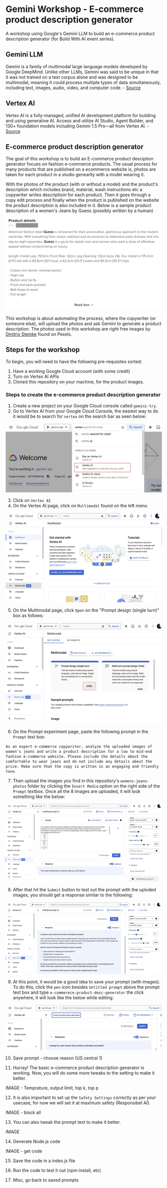 # Gemini Workshop - E-commerce product description generator

A workshop using Google's Gemini LLM to build an e-commerce product description generator (for Build With AI event series).

## Gemini LLM

Gemini is a family of multimodal large language models developed by Google DeepMind. Unlike other LLMs, Gemini was said to be unique in that it was not trained on a text corpus alone and was designed to be multimodal, meaning it could process multiple types of data simultaneously, including text, images, audio, video, and computer code. - [Source](https://en.wikipedia.org/wiki/Gemini_(language_model))

## Vertex AI

Vertex AI is a fully-managed, unified AI development platform for building and using generative AI. Access and utilize AI Studio, Agent Builder, and 130+ foundation models including Gemini 1.5 Pro—all from Vertex AI. - [Source](https://cloud.google.com/vertex-ai?hl=en)

## E-commerce product description generator

The goal of this workshop is to build an E-commerce product desciption generator focues on fashion e-commerce products. The usual process for many products that are published on a ecommerce website is, photos are taken for each product in a studio genearlly with a model wearing it.

With the photos of the product (with or without a model) and the product's description which includes brand, material, wash instructions etc a copywriter writes descriptioin for each product. Then it goes through a copy edit process and finally when the product is published on the website the product description is also included in it. Below is a sample product description of a women's Jeans by Guess (possibly written by a human)

![Guess Jeans Product description](./images/00sample-prod-desc.jpg)

This workshop is about automating the process, where the copywriter (or someone else), will upload the photos and ask Gemini to generate a product description. The photos used in this workshop are right free images by [Dmitriy Steinke](https://www.pexels.com/photo/model-in-a-white-t-shirt-and-jeans-17542870/) found on Pexels.

## Steps for the workshop

To begin, you will need to have the following pre-requisites sorted:

1. Have a working Google Cloud account (with some credit)
1. Turn on Vertex AI APIs
1. Cloned this repository on your machine, for the product images.


### Steps to create the e-commerce product description generator

1. Create a new project on your Google Cloud console called `gemini-try`.
2. Go to Vertex AI from your Google Cloud Console, the easiest way to do it would be to search for `vertex` on the search bar as seen below:

![Search vertex on GCP console](./images/01seach-vertex-on-gcp.jpg)

 3. Click on `Vertex AI`
 4. On the Vertex AI page, click on `Multimodal` found on the left menu

![Click on Multimodal on Vertex AI page](./images/02multimodal.jpg)

 5. On the Multimodal page, click `Open` on the "Prompt design (single turn)" box as follows:

![Click on Open for Prompt design (Single Turn)](./images/03single-turn.jpg)

6. On the Prompt experiment page, paste the following prompt in the `Prompt` text box:

```
As an expert e-commerce copywriter, analyze the uploaded images of women's jeans and write a product description for a low to mid-end fashion e-commerce website. Please include the details about the comfortable to wear jeans and do not include any details about the price. Make sure that the copy is written in an engaging and friendly tone.
```

7. Then upload the images you find in this repository's `womens-jeans-photos` folder by clicking the `Insert Media` option on the right side of the `Prompt` textbox. Once all the 8 images are uploaded, it will look something like the below:

![The prompt with the images upload](./images/04prompt-ready.jpg)

8. After that hit the `Submit` button to test out the prompt with the uploded images, you should get a response similar to the following:

 ![The response to the prompt with product description](./images/05prompt-response.jpg)

9. At this point, it would be a good idea to save your prompt (with images). To do this, click the `pen` icon besides `Untitled prompt` above the prompt text box and type `e-commerece-product-desc-generator` the click anywhere, it will look like the below while editing:

![Save the prompt](./images/06save-prompt.jpg)

10. Save prompt - choose reason (US central 1)

11. Hurray! The basic e-commerce product description generator is working. Now, you will do some more tweaks to the setting to make it better.

IMAGE - Temprature, output limit, top k, top p

12. It is also important to set up the `Safety Settings` correctly as per your usecase, for now we will set it at maximum safety (Responsibel AI). 

IMAGE - block all

13. You can also tweak the prompt text to make it better.

IMAGE

14. Generate Node.js code

IMAGE - get code

15. Save the code in a index.js file

16. Run the code to test it out (npm install, etc)

17. Misc, go back to saved prompts
